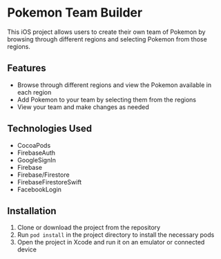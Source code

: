 # Pokemon Team Builder

This iOS project allows users to create their own team of Pokemon by browsing through different regions and selecting Pokemon from those regions. 

## Features
- Browse through different regions and view the Pokemon available in each region
- Add Pokemon to your team by selecting them from the regions
- View your team and make changes as needed

## Technologies Used
- CocoaPods
- FirebaseAuth
- GoogleSignIn
- Firebase
- Firebase/Firestore
- FirebaseFirestoreSwift
- FacebookLogin

## Installation
1. Clone or download the project from the repository
2. Run `pod install` in the project directory to install the necessary pods
3. Open the project in Xcode and run it on an emulator or connected device
